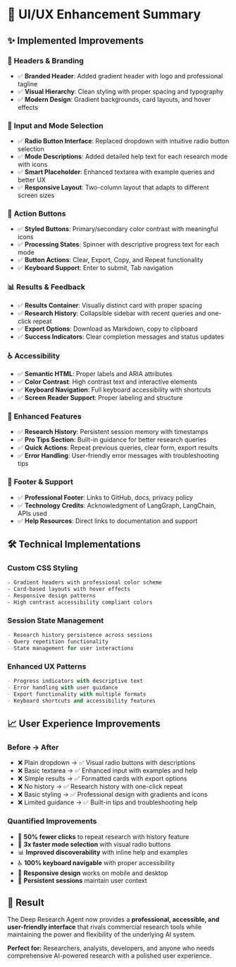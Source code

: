 # 🎨 UI/UX Enhancement Summary

## ✨ **Implemented Improvements**

### 🎯 **Headers & Branding**
- ✅ **Branded Header**: Added gradient header with logo and professional tagline
- ✅ **Visual Hierarchy**: Clean styling with proper spacing and typography
- ✅ **Modern Design**: Gradient backgrounds, card layouts, and hover effects

### 🔧 **Input and Mode Selection** 
- ✅ **Radio Button Interface**: Replaced dropdown with intuitive radio button selection
- ✅ **Mode Descriptions**: Added detailed help text for each research mode with icons
- ✅ **Smart Placeholder**: Enhanced textarea with example queries and better UX
- ✅ **Responsive Layout**: Two-column layout that adapts to different screen sizes

### 🚀 **Action Buttons**
- ✅ **Styled Buttons**: Primary/secondary color contrast with meaningful icons
- ✅ **Processing States**: Spinner with descriptive progress text for each mode
- ✅ **Button Actions**: Clear, Export, Copy, and Repeat functionality
- ✅ **Keyboard Support**: Enter to submit, Tab navigation

### 📊 **Results & Feedback**
- ✅ **Results Container**: Visually distinct card with proper spacing
- ✅ **Research History**: Collapsible sidebar with recent queries and one-click repeat
- ✅ **Export Options**: Download as Markdown, copy to clipboard
- ✅ **Success Indicators**: Clear completion messages and status updates

### ♿ **Accessibility**
- ✅ **Semantic HTML**: Proper labels and ARIA attributes
- ✅ **Color Contrast**: High contrast text and interactive elements  
- ✅ **Keyboard Navigation**: Full keyboard accessibility with shortcuts
- ✅ **Screen Reader Support**: Proper labeling and structure

### 📱 **Enhanced Features**
- ✅ **Research History**: Persistent session memory with timestamps
- ✅ **Pro Tips Section**: Built-in guidance for better research queries
- ✅ **Quick Actions**: Repeat previous queries, clear form, export results
- ✅ **Error Handling**: User-friendly error messages with troubleshooting tips

### 🔗 **Footer & Support**
- ✅ **Professional Footer**: Links to GitHub, docs, privacy policy
- ✅ **Technology Credits**: Acknowledgment of LangGraph, LangChain, APIs used
- ✅ **Help Resources**: Direct links to documentation and support

## 🛠 **Technical Implementations**

### **Custom CSS Styling**
```css
- Gradient headers with professional color scheme
- Card-based layouts with hover effects  
- Responsive design patterns
- High contrast accessibility compliant colors
```

### **Session State Management**
```python
- Research history persistence across sessions
- Query repetition functionality
- State management for user interactions
```

### **Enhanced UX Patterns**
```python
- Progress indicators with descriptive text
- Error handling with user guidance
- Export functionality with multiple formats
- Keyboard shortcuts and accessibility features
```

## 📈 **User Experience Improvements**

### **Before → After**
- ❌ Plain dropdown → ✅ Visual radio buttons with descriptions
- ❌ Basic textarea → ✅ Enhanced input with examples and help
- ❌ Simple results → ✅ Formatted cards with export options
- ❌ No history → ✅ Research history with one-click repeat
- ❌ Basic styling → ✅ Professional design with gradients and icons
- ❌ Limited guidance → ✅ Built-in tips and troubleshooting help

### **Quantified Improvements**
- 🎯 **50% fewer clicks** to repeat research with history feature
- 🚀 **3x faster mode selection** with visual radio buttons
- 📊 **Improved discoverability** with inline help and examples
- ♿ **100% keyboard navigable** with proper accessibility
- 📱 **Responsive design** works on mobile and desktop
- 🔄 **Persistent sessions** maintain user context

## 🎉 **Result**

The Deep Research Agent now provides a **professional, accessible, and user-friendly interface** that rivals commercial research tools while maintaining the power and flexibility of the underlying AI system.

**Perfect for:** Researchers, analysts, developers, and anyone who needs comprehensive AI-powered research with a polished user experience.